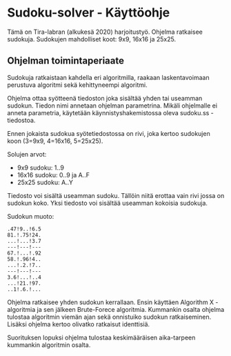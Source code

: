 # Sudoku-solver - Käyttöohje

Tämä on Tira-labran (alkukesä 2020) harjoitustyö. Ohjelma ratkaisee sudokuja. Sudokujen mahdolliset koot: 9x9, 16x16 ja 25x25.

## Ohjelman toimintaperiaate
Sudokuja ratkaistaan kahdella eri algoritmilla, raakaan laskentavoimaan perustuva algoritmi sekä kehittyneempi algoritmi.

Ohjelma ottaa syötteenä tiedoston joka sisältää yhden tai useamman sudokun. Tiedon nimi annetaan ohjelman parametrina. Mikäli ohjelmalle ei anneta parametria, käytetään käynnistyshakemistossa oleva sudoku.ss -tiedostoa.

Ennen jokaista sudokua syötetiedostossa on rivi, joka kertoo sudokujen koon (3=9x9, 4=16x16, 5=25x25).

Solujen arvot:

* 9x9 sudoku: 1..9
* 16x16 sudoku: 0..9 ja A..F
* 25x25 sudoku: A..Y

Tiedosto voi sisältä useamman sudoku. Tällöin niitä erottaa vain rivi jossa on sudokun koko. Yksi tiedosto voi sisältää useamman kokoisia sudokuja.

Sudokun muoto:

    .47!9..!6.5
    81.!.75!24.
    ...!...!3.7
    ---!---!---
    67.!...!.92
    58.!.96!4..
    ...!.2.!7..
    ---!---!---
    3.6!...!..4
    ...!21.!97.
    ..1!.6.!...
    
Ohjelma ratkaisee yhden sudokun kerrallaan. Ensin käyttäen Algorithm X -algoritmia ja sen jälkeen Brute-Forece algoritmia. Kummankin osalta ohjelma tulostaa algoritmin viemän ajan sekä onnistuiko sudokun ratkaiseminen. Lisäksi ohjelma kertoo olivatko ratkaisut identtisiä.

Suorituksen lopuksi ohjelma tulostaa keskimääräisen aika-tarpeen kummankin algoritmin osalta.

